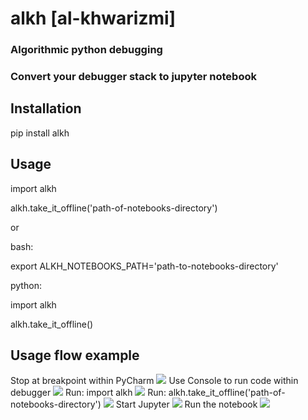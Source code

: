 # alkh [al-khwarizmi]
### Algorithmic python debugging
### Convert your debugger stack to jupyter notebook

## Installation
pip install alkh

## Usage

import alkh

alkh.take_it_offline('path-of-notebooks-directory')

or

bash:

export ALKH_NOTEBOOKS_PATH='path-to-notebooks-directory'

python:

import alkh

alkh.take_it_offline()

## Usage flow example
Stop at breakpoint within PyCharm
![](https://github.com/erez-aharonov/alkh/blob/main/readme_files/take-it-offline-0.png?raw=true)
Use Console to run code within debugger
![](https://github.com/erez-aharonov/alkh/blob/main/readme_files/take-it-offline-1.png?raw=true)
Run: import alkh
![](https://github.com/erez-aharonov/alkh/blob/main/readme_files/take-it-offline-2.png?raw=true)
Run: alkh.take_it_offline('path-of-notebooks-directory')
![](https://github.com/erez-aharonov/alkh/blob/main/readme_files/take-it-offline-3.png?raw=true)
Start Jupyter
![](https://github.com/erez-aharonov/alkh/blob/main/readme_files/take-it-offline-4.png?raw=true)
Run the notebook
![](https://github.com/erez-aharonov/alkh/blob/main/readme_files/take-it-offline-5.png?raw=true)